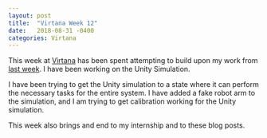 ```yaml
---
layout: post
title:  "Virtana Week 12"
date:   2018-08-31 -0400
categories: Virtana
---
```


This week at [Virtana](https://virtanatech.com/) has been spent attempting to build upon my work from [last week](/posts/2018/08/24/Virtana-Week-11.html). I have been working on the Unity Simulation.

I have been trying to get the Unity simulation to a state where it can perform the necessary tasks for the entire system. I have added a fake robot arm to the simulation, and I am trying to get calibration working for the Unity simulation.

This week also brings and end to my internship and to these blog posts.
